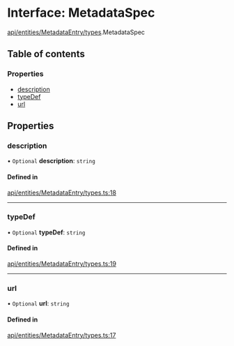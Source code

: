 # Interface: MetadataSpec

[api/entities/MetadataEntry/types](../wiki/api.entities.MetadataEntry.types).MetadataSpec

## Table of contents

### Properties

- [description](../wiki/api.entities.MetadataEntry.types.MetadataSpec#description)
- [typeDef](../wiki/api.entities.MetadataEntry.types.MetadataSpec#typedef)
- [url](../wiki/api.entities.MetadataEntry.types.MetadataSpec#url)

## Properties

### description

• `Optional` **description**: `string`

#### Defined in

[api/entities/MetadataEntry/types.ts:18](https://github.com/PolymeshAssociation/polymesh-sdk/blob/9a8715021/src/api/entities/MetadataEntry/types.ts#L18)

___

### typeDef

• `Optional` **typeDef**: `string`

#### Defined in

[api/entities/MetadataEntry/types.ts:19](https://github.com/PolymeshAssociation/polymesh-sdk/blob/9a8715021/src/api/entities/MetadataEntry/types.ts#L19)

___

### url

• `Optional` **url**: `string`

#### Defined in

[api/entities/MetadataEntry/types.ts:17](https://github.com/PolymeshAssociation/polymesh-sdk/blob/9a8715021/src/api/entities/MetadataEntry/types.ts#L17)
